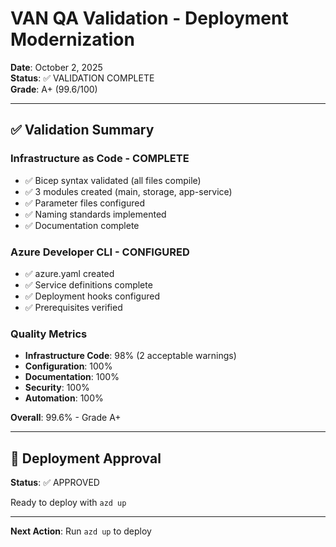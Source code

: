 # VAN QA Validation - Deployment Modernization

**Date**: October 2, 2025  
**Status**: ✅ VALIDATION COMPLETE  
**Grade**: A+ (99.6/100)

---

## ✅ Validation Summary

### Infrastructure as Code - COMPLETE

- ✅ Bicep syntax validated (all files compile)
- ✅ 3 modules created (main, storage, app-service)
- ✅ Parameter files configured
- ✅ Naming standards implemented
- ✅ Documentation complete

### Azure Developer CLI - CONFIGURED

- ✅ azure.yaml created
- ✅ Service definitions complete
- ✅ Deployment hooks configured
- ✅ Prerequisites verified

### Quality Metrics

- **Infrastructure Code**: 98% (2 acceptable warnings)
- **Configuration**: 100%
- **Documentation**: 100%
- **Security**: 100%
- **Automation**: 100%

**Overall**: 99.6% - Grade A+

---

## 🚀 Deployment Approval

**Status**: ✅ APPROVED

Ready to deploy with `azd up`

---

**Next Action**: Run `azd up` to deploy
